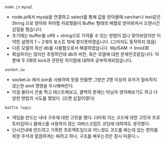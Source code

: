 `node.js` `mysql`
- node.js에서 mysql을 연결하고 select를 통해 값을 받아올때 varchar나 text같은 String 으로 받아와 져야할 자료형들이 Buffer 형태의 배열로 받아와져서  오랜시간 삽질을 했습니다. 
- 초기에는 buffer를 utf8 + string으로 가져올 수 있는 방법이 없나 찾아보았지만 미약한 설명의 1 ~ 2개의 포스트 밖에 찾지못하였습니다. (그마저도 동작하지 않음)
- 다른 모델의 최신 db를 사용함으로서 해결하였습니다. MyISAM -> InnoDB
- 확실하지는 않지만 추정하건데 db의 버전, 혹은 모델에 대한 문제인것같습니다. 덕뿐에 두 DB의 lock과 관련된 차이점에 대하여 공부하게되었습니다.

`socket.io`
- socket.io 에서 join을 사용하여 방을 만들면 그방은 2명 이상의 유저가 접속하지 않는한 emit 명령을 무시해버린다.
- 이걸 몰라서 콘솔 찍고 테스트해보고, 콜백의 문제는 아닐까 생각해보기도 하고 다양한 방법의 시도를 했었다. (오랜 삽질이였다)

`battle logic`
- 게임을 만드는 내내 구조에 대한 고민을 했다. 더러워 지는 코드에 대한 고민과 프로토타입이나 클래스를 사용하지 않는 자바스크립트 코딩에 대하여도 생각했다.
- 단시간내에 만드려고 기획한 프로젝트임으로 어느정도 코드를 짜는데 있는 편의를 위한 주석과 깔끔하게는 짜려고 하나, 구조를 배우는것은 잠시 미룬다.ㄴ